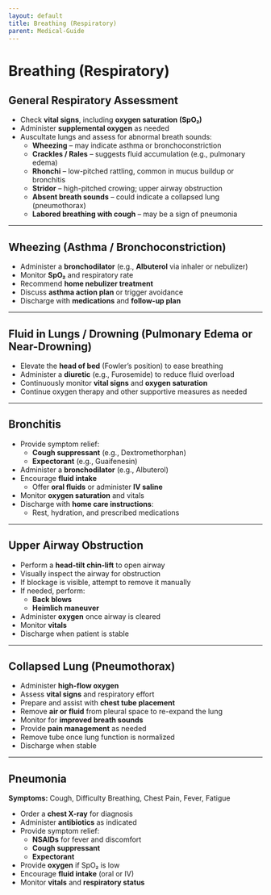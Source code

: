 ```yaml
---
layout: default
title: Breathing (Respiratory)
parent: Medical-Guide
---
```


# Breathing (Respiratory)

## General Respiratory Assessment

- Check **vital signs**, including **oxygen saturation (SpO₂)**
- Administer **supplemental oxygen** as needed
- Auscultate lungs and assess for abnormal breath sounds:
  - **Wheezing** – may indicate asthma or bronchoconstriction  
  - **Crackles / Rales** – suggests fluid accumulation (e.g., pulmonary edema)  
  - **Rhonchi** – low-pitched rattling, common in mucus buildup or bronchitis  
  - **Stridor** – high-pitched crowing; upper airway obstruction  
  - **Absent breath sounds** – could indicate a collapsed lung (pneumothorax)  
  - **Labored breathing with cough** – may be a sign of pneumonia  

---

## Wheezing (Asthma / Bronchoconstriction)

- Administer a **bronchodilator** (e.g., **Albuterol** via inhaler or nebulizer)
- Monitor **SpO₂** and respiratory rate
- Recommend **home nebulizer treatment**
- Discuss **asthma action plan** or trigger avoidance
- Discharge with **medications** and **follow-up plan**

---

## Fluid in Lungs / Drowning (Pulmonary Edema or Near-Drowning)

- Elevate the **head of bed** (Fowler’s position) to ease breathing
- Administer a **diuretic** (e.g., Furosemide) to reduce fluid overload
- Continuously monitor **vital signs** and **oxygen saturation**
- Continue oxygen therapy and other supportive measures as needed

---

## Bronchitis

- Provide symptom relief:
  - **Cough suppressant** (e.g., Dextromethorphan)  
  - **Expectorant** (e.g., Guaifenesin)  
- Administer a **bronchodilator** (e.g., Albuterol)
- Encourage **fluid intake**
  - Offer **oral fluids** or administer **IV saline**
- Monitor **oxygen saturation** and vitals
- Discharge with **home care instructions**:
  - Rest, hydration, and prescribed medications

---

## Upper Airway Obstruction

- Perform a **head-tilt chin-lift** to open airway
- Visually inspect the airway for obstruction
- If blockage is visible, attempt to remove it manually
- If needed, perform:
  - **Back blows**
  - **Heimlich maneuver**
- Administer **oxygen** once airway is cleared
- Monitor **vitals**
- Discharge when patient is stable

---

## Collapsed Lung (Pneumothorax)

- Administer **high-flow oxygen**
- Assess **vital signs** and respiratory effort
- Prepare and assist with **chest tube placement**
- Remove **air or fluid** from pleural space to re-expand the lung
- Monitor for **improved breath sounds**
- Provide **pain management** as needed
- Remove tube once lung function is normalized
- Discharge when stable

---

## Pneumonia

**Symptoms:** Cough, Difficulty Breathing, Chest Pain, Fever, Fatigue

- Order a **chest X-ray** for diagnosis
- Administer **antibiotics** as indicated
- Provide symptom relief:
  - **NSAIDs** for fever and discomfort  
  - **Cough suppressant**  
  - **Expectorant**  
- Provide **oxygen** if SpO₂ is low
- Encourage **fluid intake** (oral or IV)
- Monitor **vitals** and **respiratory status**